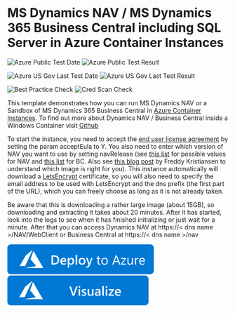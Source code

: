 # MS Dynamics NAV / MS Dynamics 365 Business Central including SQL Server in Azure Container Instances

![Azure Public Test Date](https://azurequickstartsservice.blob.core.windows.net/badges/101-aci-dynamicsnav/PublicLastTestDate.svg)
![Azure Public Test Result](https://azurequickstartsservice.blob.core.windows.net/badges/101-aci-dynamicsnav/PublicDeployment.svg)

![Azure US Gov Last Test Date](https://azurequickstartsservice.blob.core.windows.net/badges/101-aci-dynamicsnav/FairfaxLastTestDate.svg)
![Azure US Gov Last Test Result](https://azurequickstartsservice.blob.core.windows.net/badges/101-aci-dynamicsnav/FairfaxDeployment.svg)

![Best Practice Check](https://azurequickstartsservice.blob.core.windows.net/badges/101-aci-dynamicsnav/BestPracticeResult.svg)
![Cred Scan Check](https://azurequickstartsservice.blob.core.windows.net/badges/101-aci-dynamicsnav/CredScanResult.svg)

This template demonstrates how you can run MS Dynamics NAV or a Sandbox of MS
Dynamics 365 Business Central in
[Azure Container Instances](https://docs.microsoft.com/en-us/azure/container-instances/).
To find out more about Dynamics NAV / Business Central inside a Windows
Container visit [Github](https://github.com/microsoft/nav-docker)

To start the instance, you need to accept the
[end user license agreement](https://go.microsoft.com/fwlink/?linkid=861843) by
setting the param acceptEula to Y. You also need to enter which version of NAV
you want to use by setting navRelease (see
[this list](https://hub.docker.com/r/microsoft/dynamics-nav/tags/) for possible
values for NAV and
[this list](https://hub.docker.com/r/microsoft/bcsandbox/tags/) for BC. Also see
[this blog post](https://blogs.msdn.microsoft.com/freddyk/2018/04/16/which-docker-image-is-the-right-for-you/)
by Freddy Kristiansen to understand which image is right for you). This instance
automatically will download a [LetsEncrypt](https://letsencrypt.org/)
certificate, so you will also need to specify the email address to be used with
LetsEncrypt and the dns prefix (the first part of the URL), which you can freely
choose as long as it is not already taken.

Be aware that this is downloading a rather large image (about 15GB), so
downloading and extracting it takes about 20 minutes. After it has started, look
into the logs to see when it has finished initializing or just wait for a
minute. After that you can access Dynamics NAV at https://< dns
name >/NAV/WebClient or Business Central at https://< dns name >/nav

[![Deploy To Azure](https://raw.githubusercontent.com/Azure/azure-quickstart-templates/master/1-CONTRIBUTION-GUIDE/images/deploytoazure.svg?sanitize=true)](https://portal.azure.com/#create/Microsoft.Template/uri/https%3A%2F%2Fraw.githubusercontent.com%2FAzure%2Fazure-quickstart-templates%2Fmaster%2F101-aci-dynamicsnav%2Fazuredeploy.json)
[![Visualize](https://raw.githubusercontent.com/Azure/azure-quickstart-templates/master/1-CONTRIBUTION-GUIDE/images/visualizebutton.svg?sanitize=true)](http://armviz.io/#/?load=https%3A%2F%2Fraw.githubusercontent.com%2FAzure%2Fazure-quickstart-templates%2Fmaster%2F101-aci-dynamicsnav%2Fazuredeploy.json)
